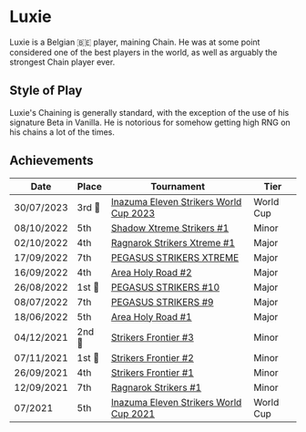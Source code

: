 # Luxie

Luxie is a Belgian :belgium: player, maining Chain.
He was at some point considered one of the best players in the world,
as well as arguably the strongest Chain player ever.

## Style of Play

Luxie's Chaining is generally standard, with the exception of the use of his signature Beta
in Vanilla. He is notorious for somehow getting high RNG on his chains a lot of the times.

## Achievements

|Date|Place|Tournament|Tier|
|-|-|-|-|
| 30/07/2023 |3rd :3rd_place_medal: | [Inazuma Eleven Strikers World Cup 2023](../../tournaments/worldcup23.md) | World Cup |
| 08/10/2022 | 5th | [Shadow Xtreme Strikers #1](../../tournaments/shadow/shadow1.md) | Minor |
| 02/10/2022 | 4th | [Ragnarok Strikers Xtreme #1](../../tournaments/ragna/ragnax1.md) | Major |
| 17/09/2022 | 7th | [PEGASUS STRIKERS XTREME](../../tournaments/pegasus/pegasusx.md) | Major |
| 16/09/2022 | 4th | [Area Holy Road #2](../../tournaments/misc/holyroad2.md) | Major |
| 26/08/2022 |1st :1st_place_medal: | [PEGASUS STRIKERS #10](../../tournaments/pegasus/pegasus10.md) | Major | 
| 08/07/2022 | 7th | [PEGASUS STRIKERS #9](../../tournaments/pegasus/pegasus9.md) | Major |
| 18/06/2022 | 5th | [Area Holy Road #1](../../tournaments/misc/holyroad1.md) | Major |
| 04/12/2021 |2nd :2nd_place_medal: | [Strikers Frontier #3](../../tournaments/sf/sf3.md) | Minor |
| 07/11/2021 |1st :1st_place_medal: | [Strikers Frontier #2](../../tournaments/sf/sf2.md) | Minor |
| 26/09/2021 | 4th | [Strikers Frontier #1](../../tournaments/sf/sf1.md) | Minor |
| 12/09/2021 | 7th | [Ragnarok Strikers #1](../../tournaments/ragna/ragna1.md) | Minor |
| 07/2021 | 5th | [Inazuma Eleven Strikers World Cup 2021](../../tournaments/worldcup21.md) | World Cup |
